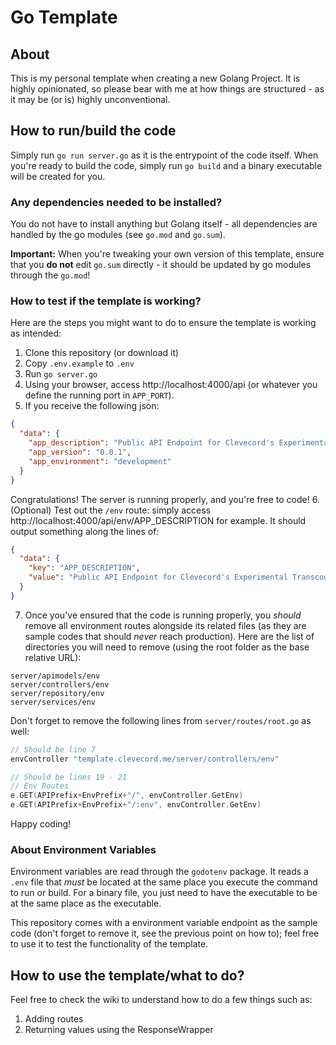 # Go Template

## About

This is my personal template when creating a new Golang Project. It is highly opinionated, so please bear with me at how things are structured - as it may be (or is) highly unconventional.

## How to run/build the code

Simply run `go run server.go` as it is the entrypoint of the code itself. When you're ready to build the code, simply run `go build` and a binary executable will be created for you.

### Any dependencies needed to be installed?

You do not have to install anything but Golang itself - all dependencies are handled by the go modules (see `go.mod` and `go.sum`).

**Important:** When you're tweaking your own version of this template, ensure that you **do not** edit `go.sum` directly - it should be updated by go modules through the `go.mod`!

### How to test if the template is working?

Here are the steps you might want to do to ensure the template is working as intended:
1. Clone this repository (or download it)
2. Copy `.env.example` to `.env`
3. Run `go server.go`
4. Using your browser, access http://localhost:4000/api (or whatever you define the running port in `APP_PORT`).
5. If you receive the following json:
```json
{
  "data": {
    "app_description": "Public API Endpoint for Clevecord's Experimental Transcoding Service",
    "app_version": "0.0.1",
    "app_environment": "development"
  }
}
```
Congratulations! The server is running properly, and you're free to code!
6. (Optional) Test out the `/env` route: simply access http://localhost:4000/api/env/APP_DESCRIPTION for example. It should output something along the lines of:
```json
{
  "data": {
    "key": "APP_DESCRIPTION",
    "value": "Public API Endpoint for Clevecord's Experimental Transcoding Service"
  }
}
```
7. Once you've ensured that the code is running properly, you *should* remove all environment routes alongside its related files (as they are sample codes that should *never* reach production). Here are the list of directories you will need to remove (using the root folder as the base relative URL):
```
server/apimodels/env
server/controllers/env
server/repository/env
server/services/env
```
Don't forget to remove the following lines from `server/routes/root.go` as well:
```go
// Should be line 7
envController "template.clevecord.me/server/controllers/env"

// Should be lines 19 - 21
// Env Routes
e.GET(APIPrefix+EnvPrefix+"/", envController.GetEnv)
e.GET(APIPrefix+EnvPrefix+"/:env", envController.GetEnv)
```

Happy coding!

### About Environment Variables

Environment variables are read through the `godotenv` package. It reads a `.env` file that *must* be located at the same place you execute the command to run or build. For a binary file, you just need to have the executable to be at the same place as the executable.

This repository comes with a environment variable endpoint as the sample code (don't forget to remove it, see the previous point on how to); feel free to use it to test the functionality of the template.

## How to use the template/what to do?

Feel free to check the wiki to understand how to do a few things such as:
1. Adding routes
2. Returning values using the ResponseWrapper
